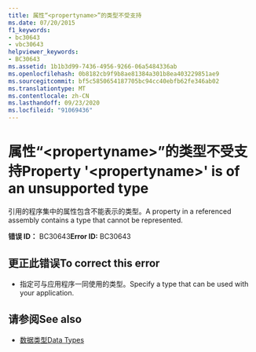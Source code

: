 ```yaml
---
title: 属性“<propertyname>”的类型不受支持
ms.date: 07/20/2015
f1_keywords:
- bc30643
- vbc30643
helpviewer_keywords:
- BC30643
ms.assetid: 1b1b3d99-7436-4956-9266-06a5484336ab
ms.openlocfilehash: 0b8182cb9f9b8ae81384a301b8ea403229851ae9
ms.sourcegitcommit: bf5c5850654187705bc94cc40ebfb62fe346ab02
ms.translationtype: MT
ms.contentlocale: zh-CN
ms.lasthandoff: 09/23/2020
ms.locfileid: "91069436"
---
```

# <a name="property-propertyname-is-of-an-unsupported-type"></a><span data-ttu-id="d35c3-102">属性“\<propertyname>”的类型不受支持</span><span class="sxs-lookup"><span data-stu-id="d35c3-102">Property '\<propertyname>' is of an unsupported type</span></span>

<span data-ttu-id="d35c3-103">引用的程序集中的属性包含不能表示的类型。</span><span class="sxs-lookup"><span data-stu-id="d35c3-103">A property in a referenced assembly contains a type that cannot be represented.</span></span>  
  
 <span data-ttu-id="d35c3-104">**错误 ID：** BC30643</span><span class="sxs-lookup"><span data-stu-id="d35c3-104">**Error ID:** BC30643</span></span>  
  
## <a name="to-correct-this-error"></a><span data-ttu-id="d35c3-105">更正此错误</span><span class="sxs-lookup"><span data-stu-id="d35c3-105">To correct this error</span></span>  
  
- <span data-ttu-id="d35c3-106">指定可与应用程序一同使用的类型。</span><span class="sxs-lookup"><span data-stu-id="d35c3-106">Specify a type that can be used with your application.</span></span>  
  
## <a name="see-also"></a><span data-ttu-id="d35c3-107">请参阅</span><span class="sxs-lookup"><span data-stu-id="d35c3-107">See also</span></span>

- [<span data-ttu-id="d35c3-108">数据类型</span><span class="sxs-lookup"><span data-stu-id="d35c3-108">Data Types</span></span>](../programming-guide/language-features/data-types/index.md)
